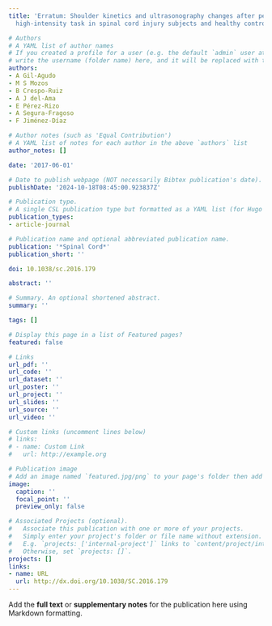 ```yaml
---
title: 'Erratum: Shoulder kinetics and ultrasonography changes after performing a
  high-intensity task in spinal cord injury subjects and healthy controls'

# Authors
# A YAML list of author names
# If you created a profile for a user (e.g. the default `admin` user at `content/authors/admin/`), 
# write the username (folder name) here, and it will be replaced with their full name and linked to their profile.
authors:
- A Gil-Agudo
- M S Mozos
- B Crespo-Ruiz
- A J del-Ama
- E Pérez-Rizo
- A Segura-Fragoso
- F Jiménez-Díaz

# Author notes (such as 'Equal Contribution')
# A YAML list of notes for each author in the above `authors` list
author_notes: []

date: '2017-06-01'

# Date to publish webpage (NOT necessarily Bibtex publication's date).
publishDate: '2024-10-18T08:45:00.923837Z'

# Publication type.
# A single CSL publication type but formatted as a YAML list (for Hugo requirements).
publication_types:
- article-journal

# Publication name and optional abbreviated publication name.
publication: '*Spinal Cord*'
publication_short: ''

doi: 10.1038/sc.2016.179

abstract: ''

# Summary. An optional shortened abstract.
summary: ''

tags: []

# Display this page in a list of Featured pages?
featured: false

# Links
url_pdf: ''
url_code: ''
url_dataset: ''
url_poster: ''
url_project: ''
url_slides: ''
url_source: ''
url_video: ''

# Custom links (uncomment lines below)
# links:
# - name: Custom Link
#   url: http://example.org

# Publication image
# Add an image named `featured.jpg/png` to your page's folder then add a caption below.
image:
  caption: ''
  focal_point: ''
  preview_only: false

# Associated Projects (optional).
#   Associate this publication with one or more of your projects.
#   Simply enter your project's folder or file name without extension.
#   E.g. `projects: ['internal-project']` links to `content/project/internal-project/index.md`.
#   Otherwise, set `projects: []`.
projects: []
links:
- name: URL
  url: http://dx.doi.org/10.1038/SC.2016.179
---
```


Add the **full text** or **supplementary notes** for the publication here using Markdown formatting.

